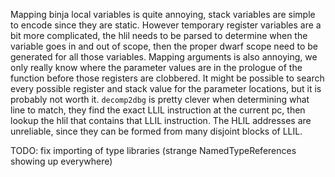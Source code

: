 Mapping binja local variables is quite annoying, stack variables are simple to encode since they are static. However temporary register variables are a bit more complicated, the hlil needs to be parsed to determine when the variable goes in and out of scope, then the proper dwarf scope need to be generated for all those variables. Mapping arguments is also annoying, we only really know where the parameter values are in the prologue of the function before those registers are clobbered. It might be possible to search every possible register and stack value for the parameter locations, but it is probably not worth it. `decomp2dbg` is pretty clever when determining what line to match, they find the exact LLIL instruction at the current pc, then lookup the hlil that contains that LLIL instruction. The HLIL addresses are unreliable, since they can be formed from many disjoint blocks of LLIL.

TODO: fix importing of type libraries (strange NamedTypeReferences showing up everywhere)
